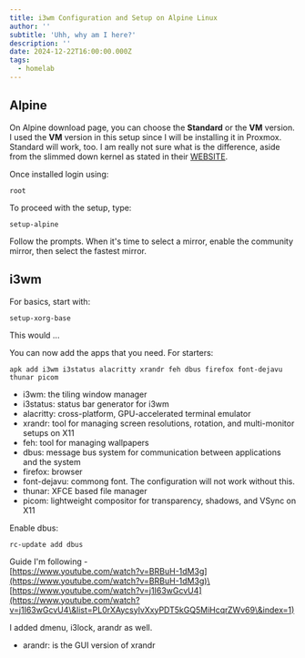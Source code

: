 ```yaml
---
title: i3wm Configuration and Setup on Alpine Linux
author: ''
subtitle: 'Uhh, why am I here?'
description: ''
date: 2024-12-22T16:00:00.000Z
tags:
  - homelab
---
```


## Alpine

On Alpine download page, you can choose the **Standard** or the **VM** version. I used the **VM** version in this setup since I will be installing it in Proxmox. Standard will work, too. I am really not sure what is the difference, aside from the slimmed down kernel as stated in their [WEBSITE](https://alpinelinux.org/downloads/).

Once installed login using:

```shell
root
```

To proceed with the setup, type:

```shell
setup-alpine
```

Follow the prompts. When it's time to select a mirror, enable the community mirror, then select the fastest mirror.

## i3wm

For basics, start with:

```shell
setup-xorg-base
```

This would ...

You can now add the apps that you need. For starters:

```shell
apk add i3wm i3status alacritty xrandr feh dbus firefox font-dejavu thunar picom
```

* i3wm: the tiling window manager
* i3status: status bar generator for i3wm
* alacritty: cross-platform, GPU-accelerated terminal emulator
* xrandr: tool for managing screen resolutions, rotation, and multi-monitor setups on X11
* feh: tool for managing wallpapers
* dbus: message bus system for communication between applications and the system
* firefox: browser
* font-dejavu: commong font. The configuration will not work without this.
* thunar: XFCE based file manager
* picom: lightweight compositor for transparency, shadows, and VSync on X11

Enable dbus:

```shell
rc-update add dbus
```

Guide I'm following - \
[https://www.youtube.com/watch?v=BRBuH-1dM3g](https://www.youtube.com/watch?v=BRBuH-1dM3g)\
[https://www.youtube.com/watch?v=j1I63wGcvU4](https://www.youtube.com/watch?v=j1I63wGcvU4\&list=PL0rXAycsylvXxyPDT5kGQ5MiHcqrZWv69\&index=1)

I added dmenu, i3lock, arandr as well.

* arandr: is the GUI version of xrandr
